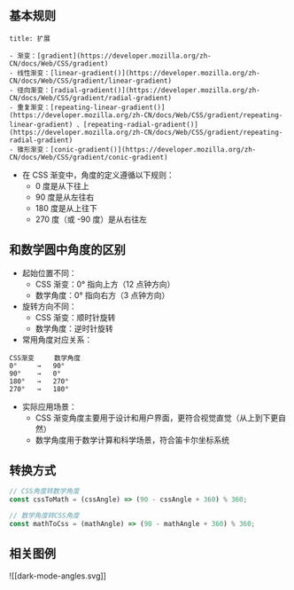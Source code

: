 ## 基本规则

```ad-success
title: 扩展

- 渐变：[gradient](https://developer.mozilla.org/zh-CN/docs/Web/CSS/gradient)
- 线性渐变：[linear-gradient()](https://developer.mozilla.org/zh-CN/docs/Web/CSS/gradient/linear-gradient)
- 径向渐变：[radial-gradient()](https://developer.mozilla.org/zh-CN/docs/Web/CSS/gradient/radial-gradient)
- 重复渐变：[repeating-linear-gradient()](https://developer.mozilla.org/zh-CN/docs/Web/CSS/gradient/repeating-linear-gradient) 、[repeating-radial-gradient()](https://developer.mozilla.org/zh-CN/docs/Web/CSS/gradient/repeating-radial-gradient)
- 锥形渐变：[conic-gradient()](https://developer.mozilla.org/zh-CN/docs/Web/CSS/gradient/conic-gradient)
```

- 在 CSS 渐变中，角度的定义遵循以下规则：
	- 0 度是从下往上
	- 90 度是从左往右
	- 180 度是从上往下
	- 270 度（或 -90 度）是从右往左

## 和数学圆中角度的区别

- 起始位置不同：
	- CSS 渐变：0° 指向上方（12 点钟方向）
	- 数学角度：0° 指向右方（3 点钟方向）
- 旋转方向不同：
	- CSS 渐变：顺时针旋转
	- 数学角度：逆时针旋转
- 常用角度对应关系：

```text
CSS渐变     数学角度
0°     →   90°
90°    →   0°
180°   →   270°
270°   →   180°
```

- 实际应用场景：
	- CSS 渐变角度主要用于设计和用户界面，更符合视觉直觉（从上到下更自然）
	- 数学角度用于数学计算和科学场景，符合笛卡尔坐标系统

## 转换方式

```js
// CSS角度转数学角度
const cssToMath = (cssAngle) => (90 - cssAngle + 360) % 360;

// 数学角度转CSS角度
const mathToCss = (mathAngle) => (90 - mathAngle + 360) % 360;
```

## 相关图例

![[dark-mode-angles.svg]]
